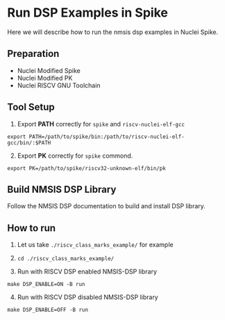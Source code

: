 # Run DSP Examples in Spike
Here we will describe how to run the nmsis dsp examples in Nuclei Spike.

## Preparation
* Nuclei Modified Spike
* Nuclei Modified PK
* Nuclei RISCV GNU Toolchain

## Tool Setup

1. Export **PATH** correctly for `spike` and `riscv-nuclei-elf-gcc`
~~~
export PATH=/path/to/spike/bin:/path/to/riscv-nuclei-elf-gcc/bin/:$PATH
~~~

2. Export **PK** correctly for `spike` commond.
~~~
export PK=/path/to/spike/riscv32-unknown-elf/bin/pk
~~~

## Build NMSIS DSP Library

Follow the NMSIS DSP documentation to build and install DSP library.

## How to run
1. Let us take `./riscv_class_marks_example/` for example

2. `cd ./riscv_class_marks_example/`

3. Run with RISCV DSP enabled NMSIS-DSP library
~~~
make DSP_ENABLE=ON -B run
~~~

4. Run with RISCV DSP disabled NMSIS-DSP library
~~~
make DSP_ENABLE=OFF -B run
~~~
